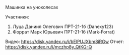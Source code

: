 Машинка на уноколесах

Участники: 
1. Луца Даниил Олегович ПРТ-21-1б (Danexy123)
2. Форрат Марк Юрьевич ПРТ-21-1б (Mark-Forrat)

Видео: https://disk.yandex.ru/i/bElPUJXbm8iRGw
Отчет: https://disk.yandex.ru/i/mczhp8y_QtKG-Q
